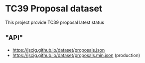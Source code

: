 # TC39 Proposal dataset

This project provide TC39 proposal latest status

## "API"

- <https://jscig.github.io/dataset/proposals.json>
- <https://jscig.github.io/dataset/proposals.min.json> (production)
